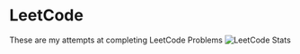 # LeetCode
These are my attempts at completing LeetCode Problems
![LeetCode Stats](https://leetcard.jacoblin.cool/AlexandrosBREW?theme=light&font=Walter%20Turncoat)
